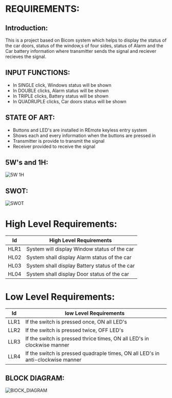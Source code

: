 # REQUIREMENTS:    
## Introduction:

This is a project based on Bicom system which helps to display the status of the car doors, status of the
window,s of four sides, status of Alarm and the Car battery information where transmitter sends the signal and 
reciever recieves the signal.

## INPUT FUNCTIONS:
* In SINGLE click, Windows status will be shown
* In DOUBLE clicks, Alarm status will be shown
* In TRIPLE clicks, Battery status will be shown
* In QUADRUPLE clicks, Car doors status will be shown

## STATE OF ART:
* Buttons and LED's are installed in REmote keyless entry system
* Shows each and every information when the buttons are pressed in  
* Transmitter is provide to transmit the signal
* Receiver provided to receive the signal

## 5W's and 1H:
![5W 1H](https://user-images.githubusercontent.com/98849090/157836438-4c969c68-5645-494f-b818-9c52547a2ef7.png)



## SWOT:
![SWOT](https://user-images.githubusercontent.com/98849090/157830209-d6c72982-d75f-49db-a9d3-d8c878601228.png)

# High Level Requirements:

|Id|High Level Requirements|
|---|-----------------------|
|HLR1|System will display Window status of the car|
|HL02|System shall display Alarm status of the car|
|HL03|System shall display Battery status of the car|
|HL04|System shall display Door status of the car|

# Low Level Requirements:

|Id|     low Level Requirements|
|---|-----------------------| 
|LLR1|If the switch is pressed once, ON all LED's|
|LLR2|If the switch is pressed twice, OFF LED's|
|LLR3|If the switch is pressed thrice times, ON all LED's in clockwise manner|
|LLR4|If the switch is pressed quadraple times, ON all LED's in anti-clockwise manner|

## BLOCK DIAGRAM:
![BlOCK_DIAGRAM](https://user-images.githubusercontent.com/98849090/157920802-911a8033-5840-427a-b9af-979be60835ba.png)

